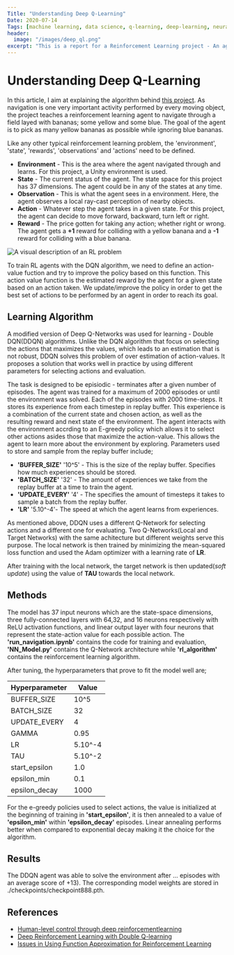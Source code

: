 ```yaml
---
Title: "Understanding Deep Q-Learning"
Date: 2020-07-14
Tags: [machine learning, data science, q-learning, deep-learning, neural-networks, reinforcement-learning, rl, deep-reinforcement-learning]
header:
  image: "/images/deep_ql.png"
excerpt: "This is a report for a Reinforcement Learning project - An agent trained to navigate within a Unity envrionment"
---
```


# Understanding Deep Q-Learning

In this article, I aim at explaining the algorithm behind [this project](https://github.com/Khaulat/Deep_Reinforcement_Learning/tree/master/Navigation_project). As navigation is one very important activity performed by every moving object, the project teaches a reinforcement learning agent to navigate through a field layed with bananas; some yellow and some blue. The goal of the agent is to pick as many yellow bananas as possible while ignoring blue bananas.

Like any other typical reinforcement learning problem, the 'environment', 'state', 'rewards', 'observations' and 'actions' need to be defined. 

- **Environment** - This is the area where the agent navigated through and learns. For this project, a Unity environment is used.
- **State** - The current status of the agent. The state space for this project has 37 dimensions. The agent could be in any of the states at any time.
- **Observation** - This is what the agent sees in a environment. Here, the agent observes a local ray-cast perception of nearby objects.
- **Action** - Whatever step the agent takes in a given state. For this project, the agent can decide to move forward, backward, turn left or right.
- **Reward** - The price gotten for taking any action; whether right or wrong. The agent gets a **+1** reward for colliding with a yellow banana and a **-1** reward for colliding with a blue banana.


<img src="{{ site.url }}{{ site.baseurl }}/images/rl.jpg" alt="A visual description of an RL problem">


To train RL agents with the DQN algorithm, we need to define an action-value fuction and try to improve the policy based on this function. This action value function is the estimated reward by the agent for a given state based on an action taken. We update/improve the policy in order to get the best set of actions to be performed by an agent in order to reach its goal.

## Learning Algorithm

A modified version of Deep Q-Networks was used for learning - Double DQN(DDQN) algorithms. Unlike the DQN algorithm that focus on selecting the actions that maximizes the values, which leads to an estimation that is not robust, DDQN solves this problem of over estimation of action-values. 
It proposes a solution that works well in practice by using different parameters for selecting actions and evaluation.

The task is designed to be episiodic - terminates after a given number of episodes. The agent was trained for a maximum of 2000 episodes or until the environment was solved. Each of the episodes with 2000 time-steps. It stores its experience from each timestep in  replay buffer. This experience is a combination of the current state and chosen action, as well as the resulting reward and next state of the environment. The agent interacts with the environment accrding to an E-greedy policy which allows it to select other actions asides those that maximize the action-value. This allows the agent to learn more about the environment by exploring. Parameters used to store and sample from the replay buffer include;

- **'BUFFER_SIZE'** '10^5' - This is the size of the replay buffer. Specifies how much experiences should be stored.
- **'BATCH_SIZE'** '32' - The amount of experiences we take from the replay buffer at a time to train the agent.
- **'UPDATE_EVERY'** '4' - The specifies the amount of timesteps it takes to sample a batch from the replay buffer.
- **'LR'** '5.10^-4'- The speed at which the agent learns from experiences.

As mentioned above, DDQN uses a different Q-Network for selecting actions and a different one for evaluating. Two Q-Networks(Local and Target Networks) with the same achitecture but different weights serve this purpose.
The local network is then trained by minimizing the mean-squared loss function and used the Adam optimizer with a learning rate of **LR**.

After training with the local network, the target network is then updated(*soft update*) using the value of **TAU** towards the local network.


## Methods

The model has 37 input neurons which are the state-space dimensions, three fully-connected layers with 64,32, and 16 neurons respectively with ReLU activation functions, and linear output layer with four neurons that represent the state-action value for each possible action.
The **'run_navigation.ipynb'** contains the code for training and evaluation, **'NN_Model.py'** contains the Q-Network architecture while **'rl_algorithm'** contains the reinforcement learning algorithm.

After tuning, the hyperparameters that prove to fit the model well are;

| Hyperparameter | Value |
| ----------- | ----------- |
| BUFFER_SIZE | 10^5 |
| BATCH_SIZE  | 32 |
| UPDATE_EVERY | 4 |
| GAMMA | 0.95 | 
| LR | 5.10^-4 |
| TAU | 5.10^-2|
| start_epsilon | 1.0 |
| epsilon_min | 0.1 |
| epsilon_decay | 1000 |


For the e-greedy policies used to select actions, the value is initialized at the beginning of training in **'start_epsilon'**, it is then annealed to a value of **'epsilon_min'** within **'epsilon_decay'** episodes. Linear annealing performs better when compared to exponential decay making it the choice for the algorithm.

## Results

The DDQN agent was able to solve the environment after ... episodes with an average score of +13). The corresponding model weights are stored in ./checkpoints/checkpoint888.pth.  

## References

- [Human-level control through deep reinforcementlearning](https://storage.googleapis.com/deepmind-media/dqn/DQNNaturePaper.pdf)
- [Deep Reinforcement Learning with Double Q-learning](https://arxiv.org/abs/1509.06461)
- [Issues in Using Function Approximation for Reinforcement Learning](https://www.ri.cmu.edu/pub_files/pub1/thrun_sebastian_1993_1/thrun_sebastian_1993_1.pdf)
